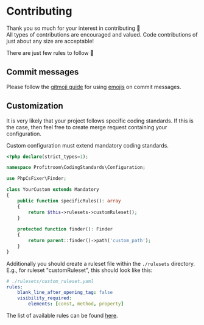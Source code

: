 # Contributing

Thank you so much for your interest in contributing 🙇  
All types of contributions are encouraged and valued. Code contributions of just about any size are acceptable!

There are just few rules to follow 🤠

## Commit messages

Please follow the [gitmoji guide](https://gitmoji.carloscuesta.me/about) for using [emojis](http://emoji.muan.co/) on commit messages.

## Customization

It is very likely that your project follows specific coding standards. 
If this is the case, then feel free to create merge request containing your configuration.  

Custom configuration must extend mandatory coding standards.
```php
<?php declare(strict_types=1);

namespace Profitroom\CodingStandards\Configuration;

use PhpCsFixer\Finder;

class YourCustom extends Mandatory
{
    public function specificRules(): array
    {
        return $this->rulesets->customRuleset();
    }
    
    protected function finder(): Finder
    {
        return parent::finder()->path('custom_path');
    }
}
```
Additionally you should create a ruleset file within the `./rulesets` directory.  
E.g., for ruleset "customRuleset", this should look like this:  
```yaml
# ./rulesets/custom_ruleset.yaml
rules:
    blank_line_after_opening_tag: false
    visibility_required:
        elements: [const, method, property]
``` 
The list of available rules can be found [here](https://github.com/FriendsOfPHP/PHP-CS-Fixer/blob/master/README.rst).
